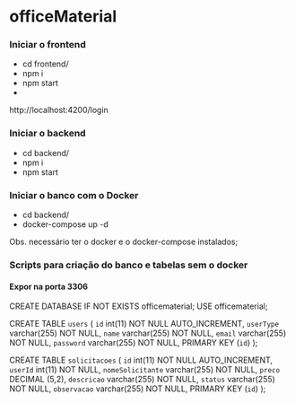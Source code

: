 # officeMaterial

### Iniciar o frontend
* cd frontend/
* npm i
* npm start
* 
http://localhost:4200/login

### Iniciar o backend
* cd backend/
* npm i
* npm start

### Iniciar o banco com o Docker
* cd backend/
* docker-compose up -d

Obs. necessário ter o docker e o docker-compose instalados;

### Scripts para criação do banco e tabelas sem o docker
#### Expor na porta 3306


CREATE DATABASE IF NOT EXISTS officematerial;
USE officematerial;

CREATE TABLE `users` (
`id` int(11) NOT NULL AUTO_INCREMENT,
`userType` varchar(255) NOT NULL,
`name` varchar(255) NOT NULL,
`email` varchar(255) NOT NULL,
`password` varchar(255) NOT NULL,
PRIMARY KEY (`id`)
);

CREATE TABLE `solicitacoes` (
`id` int(11) NOT NULL AUTO_INCREMENT,
`userId` int(11) NOT NULL,
`nomeSolicitante` varchar(255) NOT NULL,
`preco` DECIMAL (5,2),
`descricao` varchar(255) NOT NULL,
`status` varchar(255) NOT NULL,
`observacao` varchar(255) NOT NULL,
PRIMARY KEY (`id`)
);




